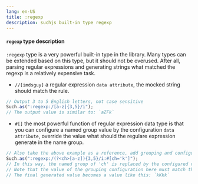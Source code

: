 ```yaml
---
lang: en-US
title: :regexp
description: suchjs built-in type regexp
---
```


#### `regexp` type description <Badge text=">= 1.0.0" />

`:regexp` type is a very powerful built-in type in the library. Many types can be extended based on this type, but it should not be overused. After all, parsing regular expressions and generating strings what matched the regexp is a relatively expensive task.

- `//[imdsguy]` a regular expression `data attribute`, the mocked string should match the rule.

```javascript
// Output 3 to 5 English letters, not case sensitive
Such.as(":regexp:/[a-z]{3,5}/i");
// The output value is similar to: `aZFk`
```

- `#[]` the most powerful function of regular expression data type is that you can configure a named group value by the configuration `data attribute`, override the value what should the regulare expression generate in the name group.

```javascript
// Also take the above example as a reference, add grouping and configuration
Such.as(":regexp:/(?<ch>[a-z]){3,5}/i:#[ch='k']");
// In this way, the named group of 'ch' is replaced by the configured value, with the letter `k`
// Note that the value of the grouping configuration here must match the regular rule's named group, otherwise an error will be thrown.
// The final generated value becomes a value like this: `kKkk`
```
